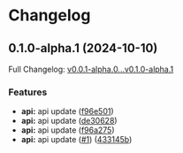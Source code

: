# Changelog

## 0.1.0-alpha.1 (2024-10-10)

Full Changelog: [v0.0.1-alpha.0...v0.1.0-alpha.1](https://github.com/ShreyaThapa/stainless-sdks/compare/v0.0.1-alpha.0...v0.1.0-alpha.1)

### Features

* **api:** api update ([f96e501](https://github.com/ShreyaThapa/stainless-sdks/commit/f96e50185caad791b3abcd241bee87d52059a1e1))
* **api:** api update ([de30628](https://github.com/ShreyaThapa/stainless-sdks/commit/de30628b48bdf1550e15bb23feee4ac266a9e874))
* **api:** api update ([f96a275](https://github.com/ShreyaThapa/stainless-sdks/commit/f96a27521f78052076b139282c21bc6248ae0a17))
* **api:** api update ([#1](https://github.com/ShreyaThapa/stainless-sdks/issues/1)) ([433145b](https://github.com/ShreyaThapa/stainless-sdks/commit/433145be2fb3619d11d7b638d27be08ea545f1e5))
